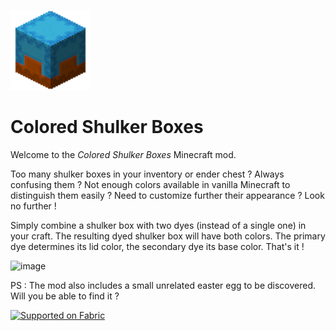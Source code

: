 ![Icon](./src/main/resources/assets/icon.png)
# Colored Shulker Boxes
Welcome to the *Colored Shulker Boxes* Minecraft mod.

Too many shulker boxes in your inventory or ender chest ? Always confusing them ? Not enough colors available in vanilla Minecraft to distinguish them easily ? Need to customize further their appearance ? Look no further !

Simply combine a shulker box with two dyes (instead of a single one) in your craft. The resulting dyed shulker box will have both colors. The primary dye determines its lid color, the secondary dye its base color. That's it !

![image](https://github.com/fabien-gigante/colored-shulker-boxes/assets/21187022/e01c3e11-a4e7-4c6a-8185-50ae1f014602)

PS : The mod also includes a small unrelated easter egg to be discovered. Will you be able to find it ?

<a href="https://fabricmc.net/"><img src="https://cdn.discordapp.com/attachments/705864145169416313/969720133998239794/fabric_supported.png" alt="Supported on Fabric" width="200"></a>           
